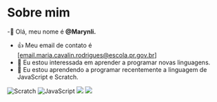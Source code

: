 # Sobre mim
-👋 Olá, meu nome é **@Marynli.**
- :+1: Meu email de contato é [email.maria.cavalin.rodrigues@escola.pr.gov.br]
- 👀 Eu estou interessada em aprender a programar novas linguagens.
- 🌱 Eu estou aprendendo a programar recentemente a linguagem de JavaScript e Scratch.

![Scratch](https//:img.shields.io/badge/Scratch-4D97FF?style=for-the-badge&logo=Scratch&logoColor=White)
![JavaScript](https//:img.shields.io/badge/JavaScript-323330?stle=for-the-badge&logo=JavaScript&logoColor=F7DF1E)
<img src="https//:img.shields.io/badge/Scratch-4D97FF?style=for-the-badge&logo=Scratch&logoColor=White" />
<img src="https//:img.shields.io/badge/JavaScript-323330?stle=for-the-badge&logo=JavaScript&logoColor=F7DF1E" />
